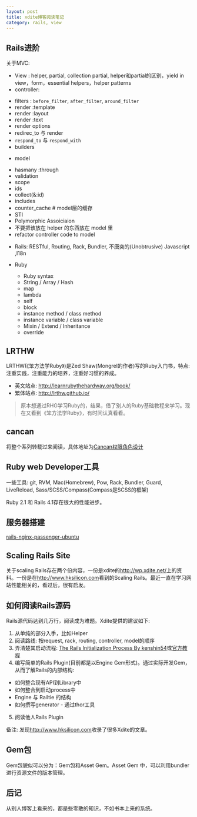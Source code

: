 ```yaml
---
layout: post
title: xdite博客阅读笔记
category: rails, view
---
```


## Rails进阶

关于MVC: 

*  View : helper, partial, collection partial, helper和partial的区别，yield in view，form，essential helpers，helper patterns
*  controller: 
  - filters : `before_filter`, `after_filter`, `around_filter`
  - render :template
  - render :layout
  - render :text
  - render options
  - redirec_to 与 render
  - `respond_to` 与 `respond_with`
  - builders
*  model
  -  hasmany :through
  -  validation
  -  scope
  -  ids
  -  collect(&:id)
  -  includes
  -  counter_cache # model层的缓存
  -  STI
  -  Polymorphic Assoiciaion
  -  不要把该放在 helper 的东西放在 model 里
  -  refactor controller code to model

* Rails: RESTful, Routing, Rack, Bundler, 不唐突的(Unobtrusive) Javascript ,I18n

* Ruby
  - Ruby syntax
  - String / Array / Hash
  - map
  - lambda
  - self
  - block
  - instance method / class method
  - instance variable / class variable
  - Mixin / Extend / Inheritance
  - override

## LRTHW

LRTHW(《笨方法学Ruby》)是Zed Shaw(Mongrel的作者)写的Ruby入门书，特点: 注重实践，注重能力的培养，注重好习惯的养成。

* 英文站点: <http://learnrubythehardway.org/book/>
* 繁体站点: <http://lrthw.github.io/>

> 原本想通过RHG学习Ruby的，结果，借了别人的Ruby基础教程来学习。现在又看到《笨方法学Ruby》，有时间认真看看。

## cancan

将整个系列转载过来阅读，具体地址为[Cancan权限角色设计]()

## Ruby web Developer工具

一些工具: git, RVM, Mac(Homebrew), Pow, Rack, Bundler, Guard, LiveReload, Sass/SCSS/Compass(Compass是SCSS的框架)

Ruby 2.1 和 Rails 4.1存在很大的性能进步。

## 服务器搭建

[rails-nginx-passenger-ubuntu](https://github.com/jnstq/rails-nginx-passenger-ubuntu)

## Scaling Rails Site

关于scaling Rails存在两个份内容，一份是xdite的<http://wp.xdite.net/>上的资料。一份是在<http://www.hksilicon.com>看到的Scaling Rails。最近一直在学习网站性能相关的，看过后，很有启发。

## 如何阅读Rails源码

Rails源代码达到几万行，阅读成为难题。Xdite提供的建议如下: 

1. 从单纯的部分入手，比如Helper
2. 阅读路线: 按request, rack, routing, controller, model的顺序
3. 弄清楚其启动流程: [The Rails Initialization Process By kenshin54](http://railscasts-china.com/episodes/the-rails-initialization-process-by-kenshin54)或[官方教程](http://guides.rubyonrails.org/initialization.html)
4. 编写简单的Rails Plugin(目前都是以Engine Gem形式)。通过实际开发Gem，从而了解Rails的内部结构: 
  - 如何整合现有API到Library中
  - 如何整合到启动process中
  - Engine 与 Railtie 的结构
  - 如何撰写generator - 通过thor工具
5. 阅读他人Rails Plugin

备注: 发现<http://www.hksilicon.com>收录了很多Xdite的文章。

## Gem包

Gem包貌似可以分为：Gem包和Asset Gem。Asset Gem 中，可以利用bundler进行资源文件的版本管理。

## 后记

从别人博客上看来的，都是些零散的知识，不如书本上来的系统。
